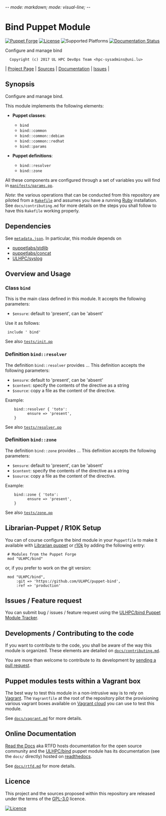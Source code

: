 -*- mode: markdown; mode: visual-line;  -*-

# Bind Puppet Module 

[![Puppet Forge](http://img.shields.io/puppetforge/v/ULHPC/bind.svg)](https://forge.puppetlabs.com/ULHPC/bind)
[![License](http://img.shields.io/:license-GPL3.0-blue.svg)](LICENSE)
![Supported Platforms](http://img.shields.io/badge/platform-debian|redhat|centos-lightgrey.svg)
[![Documentation Status](https://readthedocs.org/projects/ulhpc-puppet-bind/badge/?version=latest)](https://readthedocs.org/projects/ulhpc-puppet-bind/?badge=latest)

Configure and manage bind

      Copyright (c) 2017 UL HPC DevOps Team <hpc-sysadmins@uni.lu>
      

| [Project Page](https://github.com/ULHPC/puppet-bind) | [Sources](https://github.com/ULHPC/puppet-bind) | [Documentation](https://ulhpc-puppet-bind.readthedocs.org/en/latest/) | [Issues](https://github.com/ULHPC/puppet-bind/issues) |

## Synopsis

Configure and manage bind.

This module implements the following elements: 

* __Puppet classes__:
    - `bind` 
    - `bind::common` 
    - `bind::common::debian` 
    - `bind::common::redhat` 
    - `bind::params` 

* __Puppet definitions__: 
    - `bind::resolver` 
    - `bind::zone` 

All these components are configured through a set of variables you will find in
[`manifests/params.pp`](manifests/params.pp). 

_Note_: the various operations that can be conducted from this repository are piloted from a [`Rakefile`](https://github.com/ruby/rake) and assumes you have a running [Ruby](https://www.ruby-lang.org/en/) installation.
See `docs/contributing.md` for more details on the steps you shall follow to have this `Rakefile` working properly. 

## Dependencies

See [`metadata.json`](metadata.json). In particular, this module depends on 

* [puppetlabs/stdlib](https://forge.puppetlabs.com/puppetlabs/stdlib)
* [puppetlabs/concat](https://forge.puppetlabs.com/puppetlabs/concat)
* [ULHPC/syslog](https://forge.puppetlabs.com/ULHPC/syslog)

## Overview and Usage

### Class `bind`

This is the main class defined in this module.
It accepts the following parameters: 

* `$ensure`: default to 'present', can be 'absent'

Use it as follows:

     include ' bind'

See also [`tests/init.pp`](tests/init.pp)


### Definition `bind::resolver`

The definition `bind::resolver` provides ...
This definition accepts the following parameters:

* `$ensure`: default to 'present', can be 'absent'
* `$content`: specify the contents of the directive as a string
* `$source`: copy a file as the content of the directive.

Example:

        bind::resolver { 'toto':
		      ensure => 'present',
        }

See also [`tests/resolver.pp`](tests/resolver.pp)

### Definition `bind::zone`

The definition `bind::zone` provides ...
This definition accepts the following parameters:

* `$ensure`: default to 'present', can be 'absent'
* `$content`: specify the contents of the directive as a string
* `$source`: copy a file as the content of the directive.

Example:

        bind::zone { 'toto':
		      ensure => 'present',
        }

See also [`tests/zone.pp`](tests/zone.pp)


## Librarian-Puppet / R10K Setup

You can of course configure the bind module in your `Puppetfile` to make it available with [Librarian puppet](http://librarian-puppet.com/) or
[r10k](https://github.com/adrienthebo/r10k) by adding the following entry:

     # Modules from the Puppet Forge
     mod "ULHPC/bind"

or, if you prefer to work on the git version: 

     mod "ULHPC/bind", 
         :git => 'https://github.com/ULHPC/puppet-bind',
         :ref => 'production' 

## Issues / Feature request

You can submit bug / issues / feature request using the [ULHPC/bind Puppet Module Tracker](https://github.com/ULHPC/puppet-bind/issues). 

## Developments / Contributing to the code 

If you want to contribute to the code, you shall be aware of the way this module is organized. 
These elements are detailed on [`docs/contributing.md`](contributing/index.md).

You are more than welcome to contribute to its development by [sending a pull request](https://help.github.com/articles/using-pull-requests). 

## Puppet modules tests within a Vagrant box

The best way to test this module in a non-intrusive way is to rely on [Vagrant](http://www.vagrantup.com/).
The `Vagrantfile` at the root of the repository pilot the provisioning various vagrant boxes available on [Vagrant cloud](https://atlas.hashicorp.com/boxes/search?utf8=%E2%9C%93&sort=&provider=virtualbox&q=svarrette) you can use to test this module.

See [`docs/vagrant.md`](vagrant.md) for more details. 

## Online Documentation

[Read the Docs](https://readthedocs.org/) aka RTFD hosts documentation for the open source community and the [ULHPC/bind](https://github.com/ULHPC/puppet-bind) puppet module has its documentation (see the `docs/` directly) hosted on [readthedocs](http://ulhpc-puppet-bind.rtfd.org).

See [`docs/rtfd.md`](rtfd.md) for more details.

## Licence

This project and the sources proposed within this repository are released under the terms of the [GPL-3.0](LICENCE) licence.


[![Licence](https://www.gnu.org/graphics/gplv3-88x31.png)](LICENSE)
